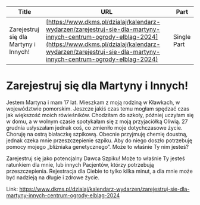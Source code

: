 | **Title**       | **URL**           | **Part**              |
|-----------------|-------------------|-----------------------|
| Zarejestruj się dla Martyny i Innych!         | [https://www.dkms.pl/dzialaj/kalendarz-wydarzen/zarejestruj-sie-dla-martyny-innych-centrum-ogrody-elblag-2024](https://www.dkms.pl/dzialaj/kalendarz-wydarzen/zarejestruj-sie-dla-martyny-innych-centrum-ogrody-elblag-2024)    | Single Part          |

# Zarejestruj się dla Martyny i Innych!

Jestem Martyna i mam 17 lat. Mieszkam z moją rodziną w Kławkach, w województwie pomorskim. Jeszcze jakiś czas temu mogłam spędzać czas jak większość moich rówieśników. Chodziłam do szkoły, później uczyłam się w domu, a w wolnym czasie spotykałam się z moją przyjaciółką Oliwią. 27 grudnia usłyszałam jednak coś, co zmieniło moje dotychczasowe życie. Choruję na ostrą białaczkę szpikową. Obecnie przyjmuję chemię doustną, jednak czeka mnie przeszczepienie szpiku. Aby do niego doszło potrzebuję pomocy mojego „bliźniaka genetycznego”. Może to właśnie Ty nim jesteś? 


Zarejestruj się jako potencjalny Dawca Szpiku! Może to właśnie Ty jesteś ratunkiem dla mnie, lub innych Pacjentów, którzy potrzebują przeszczepienia. Rejestracja dla Ciebie to tylko kilka minut, a dla mnie może być nadzieją na długie i zdrowe życie.



Link: https://www.dkms.pl/dzialaj/kalendarz-wydarzen/zarejestruj-sie-dla-martyny-innych-centrum-ogrody-elblag-2024
